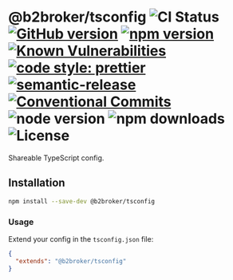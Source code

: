 # @b2broker/tsconfig ![CI Status](https://github.com/b2broker/tsconfig/workflows/CI/badge.svg) [![GitHub version](https://badge.fury.io/gh/b2broker%2Ftsconfig.svg)](https://badge.fury.io/gh/b2broker%2Ftsconfig) [![npm version](https://badge.fury.io/js/%40b2broker%2Ftsconfig.svg)](https://badge.fury.io/js/%40b2broker%2Ftsconfig) [![Known Vulnerabilities](https://snyk.io/test/github/b2broker/tsconfig/badge.svg)](https://snyk.io/test/github/b2broker/tsconfig) [![code style: prettier](https://img.shields.io/badge/code_style-prettier-ff69b4.svg)](https://github.com/prettier/prettier) [![semantic-release](https://img.shields.io/badge/%20%20%F0%9F%93%A6%F0%9F%9A%80-semantic--release-e10079.svg)](https://github.com/semantic-release/semantic-release) [![Conventional Commits](https://img.shields.io/badge/Conventional%20Commits-1.0.0-yellow.svg)](https://conventionalcommits.org) ![node version](https://img.shields.io/node/v/@b2broker/tsconfig) ![npm downloads](https://img.shields.io/npm/dt/@b2broker/tsconfig) ![License](https://img.shields.io/github/license/b2broker/tsconfig)

Shareable TypeScript config.

## Installation

```bash
npm install --save-dev @b2broker/tsconfig
```

### Usage

Extend your config in the `tsconfig.json` file:

```json
{
  "extends": "@b2broker/tsconfig"
}
```
